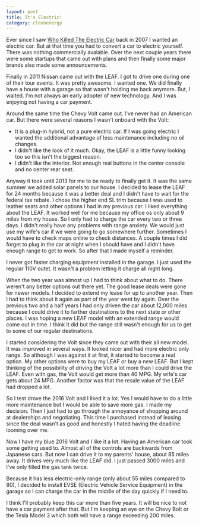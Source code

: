 ```yaml
---
layout: post
title: It's Electric!
category: cleanenergy
---
```


Ever since I saw [Who Killed The Electric Car](http://www.whokilledtheelectriccar.com) back in 2007 I wanted an electric car. But at that time you had to convert a car to electric yourself. There was nothing commercially avalable. Over the next couple years there were some startups that came out with plans and then finally some major brands also made some announcements. 

Finally in 2011 Nissan came out with the LEAF. I got to drive one during one of their tour events. It was pretty awesome. I wanted one. We did finally have a house with a garage so that wasn't holding me back anymore. But, I waited. I'm not always an early adopter of new technology. And I was enjoying not having a car payment. 

Around the same time the Chevy Volt came out. I've never had an American car. But there were several reasons I wasn't onboard with the Volt:

* It is a plug-in hybrid, not a pure electric car. If I was going electric I wanted the additional advantage of less maintenance including no oil changes.
* I didn't like the look of it much. Okay, the LEAF is a little funny looking too so this isn't the biggest reason.
* I didn't like the interior. Not enough real buttons in the center console and no center rear seat.

Anyway it took until 2013 for me to be ready to finally get it. It was the same summer we added solar panels to our house. I decided to lease the LEAF for 24 months because it was a better deal and I didn't have to wait for the federal tax rebate. I chose the higher end SL trim because I was used to leather seats and other options I had in my previous car. I liked everything about the LEAF. It worked well for me because my office os only about 9 miles from my house. So I only had to charge the car every two or three days. I didn't really have any problems with range anxiety. We would just use my wife's car if we were going to go somewhere further. Sometimes I would have to check maps online to check distances. A couple times I did forget to plug in the car at night when I should have and I didn't have enough range to get to work. So after that I made myself a reminder.

I never got faster charging equipment installed in the garage. I just used the regular 110V outet. It wasn't a problem letting it charge all night long.

When the two year was almost up I had to think about what to do. There weren't any better options out there yet. The good lease deals were gone for newer models. I decided to extend my lease for up to another year. Then I had to think about it again as part of the year went by again. Over the previous two and a half years I had only driven the car about 12,000 miles because I could drive it to farther destinations to the next state or other places. I was hoping a new LEAF model with an extended range would come out in time. I think it did but the range still wasn't enough for us to get to some of our regular destinations.

I started considering the Volt since they came out with their all new model. It was improved in several ways. It looked nicer and had more electric only range. So although I was against it at first, it started to become a real option. My other options were to buy my LEAF or buy a new LEAF. But I kept thinking of the possibility of driving the Volt a lot more than I could drive the LEAF. Even with gas, the Volt would get more than 40 MPG. My wife's car gets about 24 MPG. Another factor was that the resale value of the LEAF had dropped a lot.

So I test drove the 2016 Volt and I liked it a lot. Yes I would have to do a little more maintenance but I would be able to save more gas. I made my decision. Then I just had to go through the annoyance of shopping around at dealerships and negotiating. This time I purchased instead of leasing since the deal wasn't as good and honestly I hated having the deadline looming over me.

Now I have my blue 2016 Volt and I like it a lot. Having an American car took some getting used to. Almost all of the controls are backwards from Japanese cars. But now I can drive it to my parents' house, about 85 miles away. It drives very much like the LEAF did. I just passed 3000 miles and I've only filled the gas tank twice.

Because it has less electric-only range (only about 55 miles compared to 80), I decided to install EVSE (Electric Vehicle Service Equipment) in the garage so I can charge the car in the middle of the day quickly if I need to.

I think I'll probably keep this car more than five years. It will be nice to not have a car payment after that. But I'm keeping an eye on the Chevy Bolt or the Tesla Model 3 which both will have a range exceeding 200 miles. 